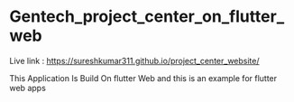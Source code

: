 # Gentech_project_center_on_flutter_web 


Live link : https://sureshkumar311.github.io/project_center_website/


This Application Is Build On flutter Web and this is an example for flutter web apps
